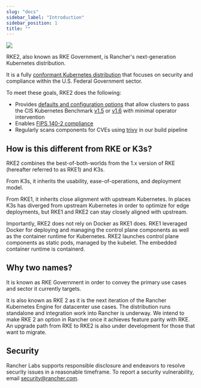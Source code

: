 ```yaml
---
slug: "docs"
sidebar_label: "Introduction"
sidebar_position: 1
title: ""
---
```


![](/img/logo-horizontal-rke2.svg)

RKE2, also known as RKE Government, is Rancher's next-generation Kubernetes distribution.

It is a fully [conformant Kubernetes distribution](https://landscape.cncf.io/selected=rke-government) that focuses on security and compliance within the U.S. Federal Government sector.

To meet these goals, RKE2 does the following:

- Provides [defaults and configuration options](security/hardening_guide.md) that allow clusters to pass the CIS Kubernetes Benchmark [v1.5](security/cis_self_assessment15.md) or [v1.6](security/cis_self_assessment16.md) with minimal operator intervention
- Enables [FIPS 140-2 compliance](security/fips_support.md)
- Regularly scans components for CVEs using [trivy](https://github.com/aquasecurity/trivy) in our build pipeline

## How is this different from RKE or K3s?

RKE2 combines the best-of-both-worlds from the 1.x version of RKE (hereafter referred to as RKE1) and K3s.

From K3s, it inherits the usability, ease-of-operations, and deployment model.

From RKE1, it inherits close alignment with upstream Kubernetes. In places K3s has diverged from upstream Kubernetes in order to optimize for edge deployments, but RKE1 and RKE2 can stay closely aligned with upstream.

Importantly, RKE2 does not rely on Docker as RKE1 does. RKE1 leveraged Docker for deploying and managing the control plane components as well as the container runtime for Kubernetes. RKE2 launches control plane components as static pods, managed by the kubelet. The embedded container runtime is containerd.

## Why two names?
It is known as RKE Government in order to convey the primary use cases and sector it currently targets.

It is also known as RKE 2 as it is the next iteration of the Rancher Kubernetes Engine for datacenter use cases. The distribution runs standalone and integration work into Rancher is underway. We intend to make RKE 2 an option in Rancher once it achieves feature parity with RKE. An upgrade path from RKE to RKE2 is also under development for those that want to migrate.

## Security

Rancher Labs supports responsible disclosure and endeavors to resolve security
issues in a reasonable timeframe. To report a security vulnerability, email
[security@rancher.com](mailto:security@rancher.com).
